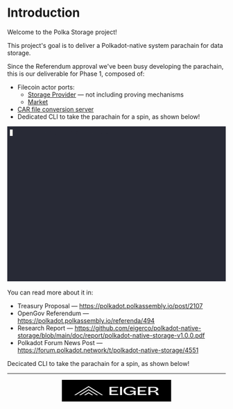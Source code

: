 # Introduction

Welcome to the Polka Storage project!

This project's goal is to deliver a Polkadot-native system parachain for data storage.

Since the Referendum approval we've been busy developing the parachain,
this is our deliverable for Phase 1, composed of:

- Filecoin actor ports:
  - [Storage Provider](./pallets/storage-provider.md) — not including proving mechanisms
  - [Market](./pallets/market.md)
- [CAR file conversion server](./storage-provider-cli/storage.md)
- Dedicated CLI to take the parachain for a spin, as shown below!
<p>
    <img
        src="images/showcase/showcase.gif"
        alt="Polka Storage CLI tooling showcase">
</p>

You can read more about it in:

- Treasury Proposal — <https://polkadot.polkassembly.io/post/2107>
- OpenGov Referendum — <https://polkadot.polkassembly.io/referenda/494>
- Research Report — <https://github.com/eigerco/polkadot-native-storage/blob/main/doc/report/polkadot-native-storage-v1.0.0.pdf>
- Polkadot Forum News Post — <https://forum.polkadot.network/t/polkadot-native-storage/4551>

Decicated CLI to take the parachain for a spin, as shown below!

---

<p>
    <a href="https://eiger.co">
        <img
            src="images/logo.svg"
            alt="Eiger Oy"
            style="height: 50px; display: block; margin-left: auto; margin-right: auto; width: 50%;">
    </a>
</p>
